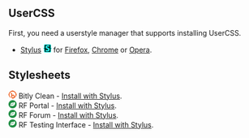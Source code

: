 ## UserCSS

First, you need a userstyle manager that supports installing UserCSS.

* [Stylus](https://github.com/openstyles/stylus) ![Stylus](/images/stylus.png) for [Firefox](https://addons.mozilla.org/en-US/firefox/addon/styl-us/), [Chrome](https://chrome.google.com/webstore/detail/stylus/clngdbkpkpeebahjckkjfobafhncgmne) or [Opera](https://addons.opera.com/en-gb/extensions/details/stylus/).

## Stylesheets

![Bitly](/images/bitly.png) Bitly Clean - [Install with Stylus](https://raw.githubusercontent.com/Rnksts/UserCSS/master/bitly.user.css).<br>
![RF](/images/rf.png) RF Portal - [Install with Stylus](https://raw.githubusercontent.com/Rnksts/UserCSS/master/rfportal.user.css).<br>
![RF](/images/rf.png) RF Forum - [Install with Stylus](https://raw.githubusercontent.com/Rnksts/UserCSS/master/rfforum.user.css).<br>
![RF](/images/rf.png) RF Testing Interface - [Install with Stylus](https://raw.githubusercontent.com/Rnksts/UserCSS/master/rftest.user.css).<br>
